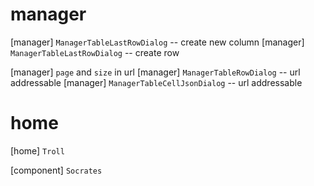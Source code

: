 # manager

[manager] `ManagerTableLastRowDialog` -- create new column
[manager] `ManagerTableLastRowDialog` -- create row

[manager] `page` and `size` in url
[manager] `ManagerTableRowDialog` -- url addressable
[manager] `ManagerTableCellJsonDialog` -- url addressable

# home

[home] `Troll`

[component] `Socrates`
